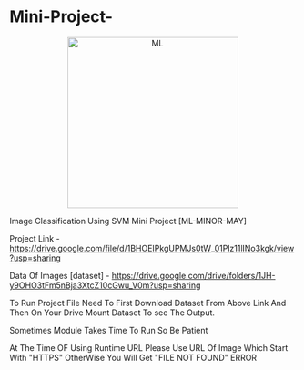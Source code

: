 # Mini-Project-
<p align="center"><img src="https://w7.pngwing.com/pngs/407/974/png-transparent-human-intellect-illustration-artificial-intelligence-deep-learning-machine-learning-computer-icons-artificial-neural-network-technology.png?raw=true" alt="ML" height =300 ,width =480></p>

Image Classification Using SVM Mini Project [ML-MINOR-MAY]

Project Link - https://drive.google.com/file/d/1BHOEIPkgUPMJs0tW_01Plz11lINo3kgk/view?usp=sharing

Data Of Images [dataset] -  https://drive.google.com/drive/folders/1JH-y9OHO3tFm5nBja3XtcZ10cGwu_V0m?usp=sharing

To Run Project File Need To First Download Dataset From Above Link And Then On Your Drive Mount Dataset To see The Output.

Sometimes Module Takes Time To Run So Be Patient

At The Time OF Using Runtime URL Please Use URL Of Image Which Start With "HTTPS" OtherWise You Will Get "FILE NOT FOUND" ERROR
